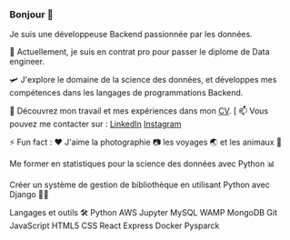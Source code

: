 ### Bonjour 👋

Je suis une développeuse Backend passionnée par les données.

🔭 Actuellement, je suis en contrat pro pour passer le diplome de Data engineer.

🛩️ J'explore le domaine de la science des données, et développes mes compétences dans les langages de programmations Backend.

📄 Découvrez mon travail et mes expériences dans mon [CV](https://audreyalaime.vercel.app/assets/AudreyALAIME-4b76f846.pdf).
[
📫 Vous pouvez me contacter sur : [LinkedIn](https://www.linkedin.com/feed/) [Instagram](https://www.instagram.com/developpeuse_fullstack_aalaime/)

⚡ Fun fact : ♥️ J'aime la photographie 📷 les voyages 🌏 et les animaux 🐶

Me former en statistiques pour la science des données avec Python 📊

Créer un système de gestion de bibliothèque en utilisant Python avec Django 👨‍💻



Langages et outils 🛠️ Python AWS Jupyter MySQL WAMP MongoDB Git JavaScript HTML5 CSS React Express Docker Pysparck

